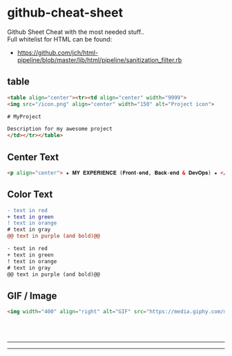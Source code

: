 # github-cheat-sheet
Github Sheet Cheat with the most needed stuff.. <br />
Full whitelist for HTML can be found:
- https://github.com/jch/html-pipeline/blob/master/lib/html/pipeline/sanitization_filter.rb

## table
```html
<table align="center"><tr><td align="center" width="9999">
<img src="/icon.png" align="center" width="150" alt="Project icon">

# MyProject

Description for my awesome project
</td></tr></table>
```

## Center Text
```html
<p align="center"> ★ 𝐌𝐘 𝐄𝐗𝐏𝐄𝐑𝐈𝐄𝐍𝐂𝐄 (𝐅𝐫𝐨𝐧𝐭-𝐞𝐧𝐝, 𝐁𝐚𝐜𝐤-𝐞𝐧𝐝 & 𝐃𝐞𝐯𝐎𝐩𝐬) ★ </p>
```


## Color Text
```diff
- text in red
+ text in green
! text in orange
# text in gray
@@ text in purple (and bold)@@
```

```html
- text in red
+ text in green
! text in orange
# text in gray
@@ text in purple (and bold)@@
```


## GIF / Image
```html
<img width="400" align="right" alt="GIF" src="https://media.giphy.com/media/hJaQNVrOPC4Ja/giphy.gif" />
```

<br />
<br />


 _____________________________________________________
 _____________________________________________________


<br />
<br />
